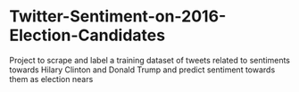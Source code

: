 # Twitter-Sentiment-on-2016-Election-Candidates
Project to scrape and label a training dataset of tweets related to sentiments towards Hilary Clinton and Donald Trump and predict sentiment towards them as election nears

